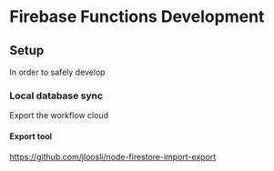 Firebase Functions Development
==============================

## Setup

In order to safely develop 

### Local database sync

Export the workflow cloud

#### Export tool

https://github.com/jloosli/node-firestore-import-export

